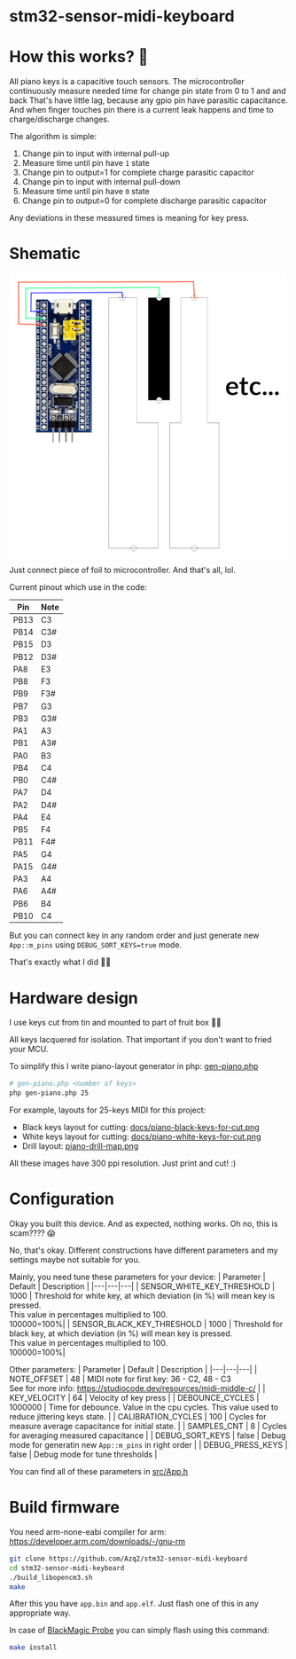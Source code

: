 # stm32-sensor-midi-keyboard

# How this works? 🤔

All piano keys is a capacitive touch sensors.
The microcontroller continuously measure needed time for change pin state from 0 to 1 and and back
That's have little lag, because any gpio pin have parasitic capacitance.
And when finger touches pin there is a current leak happens and time to charge/discharge changes.

The algorithm is simple:
1. Change pin to input with internal pull-up
2. Measure time until pin have `1` state
3. Change pin to output=1 for complete charge parasitic capacitor
4. Change pin to input with internal pull-down
5. Measure time until pin have `0` state
6. Change pin to output=0 for complete discharge parasitic capacitor

Any deviations in these measured times is meaning for key press.

# Shematic

![Schematic](docs/schematic.png)

Just connect piece of foil to microcontroller. And that's all, lol.

Current pinout which use in the code:

|Pin|Note|
|---|---|
|PB13|C3|
|PB14|C3#|
|PB15|D3|
|PB12|D3#|
|PA8|E3|
|PB8|F3|
|PB9|F3#|
|PB7|G3|
|PB3|G3#|
|PA1|A3|
|PB1|A3#|
|PA0|B3|
|PB4|C4|
|PB0|C4#|
|PA7|D4|
|PA2|D4#|
|PA4|E4|
|PB5|F4|
|PB11|F4#|
|PA5|G4|
|PA15|G4#|
|PA3|A4|
|PA6|A4#|
|PB6|B4|
|PB10|C4|

But you can connect key in any random order and just generate new `App::m_pins` using `DEBUG_SORT_KEYS=true` mode.

That's exactly what I did 🤦‍♂️

# Hardware design

I use keys cut from tin and mounted to part of fruit box 🤦‍♂️

All keys lacquered for isolation. That important if you don't want to fried your MCU.



To simplify this I write piano-layout generator in php: [gen-piano.php](gen-piano.php)

```bash
# gen-piano.php <number of keys>
php gen-piano.php 25
```

For example, layouts for 25-keys MIDI for this project:
- Black keys layout for cutting: [docs/piano-black-keys-for-cut.png](docs/piano-black-keys-for-cut.png)
- White keys layout for cutting: [docs/piano-white-keys-for-cut.png](docs/piano-black-keys-for-cut.png)
- Drill layout: [piano-drill-map.png](piano-drill-map.png)

All these images have 300 ppi resolution. Just print and cut! :)

# Configuration

Okay you built this device. And as expected, nothing works. Oh no, this is scam???? 😱

No, that's okay. Different constructions have different parameters and my settings maybe not suitable for you. 

Mainly, you need tune these parameters for your device:
| Parameter | Default | Description |
|---|---|---|
| SENSOR_WHITE_KEY_THRESHOLD | 1000 | Threshold for white key, at which deviation (in %) will mean key is pressed.<br>This value in percentages multiplied to 100.<br>100000=100%|
| SENSOR_BLACK_KEY_THRESHOLD | 1000 | Threshold for black key, at which deviation (in %) will mean key is pressed.<br>This value in percentages multiplied to 100.<br>100000=100%|

Other parameters:
| Parameter | Default | Description |
|---|---|---|
| NOTE_OFFSET | 48 | MIDI note for first key: 36 - C2, 48 - C3<br>See for more info: https://studiocode.dev/resources/midi-middle-c/ |
| KEY_VELOCITY | 64 | Velocity of key press |
| DEBOUNCE_CYCLES | 1000000 | Time for debounce. Value in the cpu cycles. This value used to reduce  jittering keys state. |
| CALIBRATION_CYCLES | 100 | Cycles for measure average capacitance for initial state. |
| SAMPLES_CNT | 8 | Cycles for averaging measured capacitance |
| DEBUG_SORT_KEYS | false | Debug mode for generatin new `App::m_pins` in right order |
| DEBUG_PRESS_KEYS | false | Debug mode for tune thresholds |

You can find all of these parameters in [src/App.h](src/App.h)

# Build firmware

You need arm-none-eabi compiler for arm: https://developer.arm.com/downloads/-/gnu-rm

```bash
git clone https://github.com/Azq2/stm32-sensor-midi-keyboard
cd stm32-sensor-midi-keyboard
./build_libopencm3.sh
make
```

After this you have `app.bin` and `app.elf`. Just flash one of this in any appropriate way.

In case of [BlackMagic Probe](https://github.com/blackmagic-debug/blackmagic) you can simply flash using this command:
```bash
make install
```
